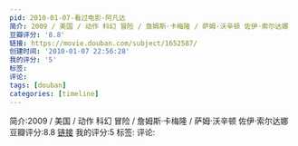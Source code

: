 ```yaml
---
pid: 2010-01-07-看过电影-阿凡达
简介: 2009 / 美国 / 动作 科幻 冒险 / 詹姆斯·卡梅隆 / 萨姆·沃辛顿 佐伊·索尔达娜
豆瓣评分: '8.8'
链接: https://movie.douban.com/subject/1652587/
创建时间: '2010-01-07 22:56:28'
我的评分: '5'
标签:
评论:
tags: [douban]
categories: [timeline]
---
```

简介:2009 / 美国 / 动作 科幻 冒险 / 詹姆斯·卡梅隆 / 萨姆·沃辛顿 佐伊·索尔达娜
豆瓣评分:8.8
[链接](https://movie.douban.com/subject/1652587/)
我的评分:5
标签:
评论:
